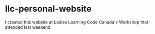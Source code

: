 # llc-personal-website
I created this website at Ladies Learning Code Canada's Workshop that I attended last weekend

